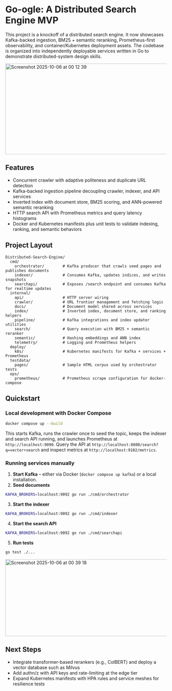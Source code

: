 # Go-ogle: A Distributed Search Engine MVP

This project is a knockoff of a distributed search engine. It now showcases Kafka-backed ingestion, BM25 + semantic reranking, Prometheus-first observability, and container/Kubernetes deployment assets. The codebase is organized into independently deployable services written in Go to demonstrate distributed-system design skills.

<img width="1109" height="283" alt="Screenshot 2025-10-06 at 00 12 39" src="https://github.com/user-attachments/assets/f08f4a24-26e8-4d46-9b7d-4136ce5a621e" />


## Features

- Concurrent crawler with adaptive politeness and duplicate URL detection
- Kafka-backed ingestion pipeline decoupling crawler, indexer, and API services
- Inverted index with document store, BM25 scoring, and ANN-powered semantic reranking
- HTTP search API with Prometheus metrics and query latency histograms
- Docker and Kubernetes manifests plus unit tests to validate indexing, ranking, and semantic behaviors

## Project Layout

```
Distributed-Search-Engine/
  cmd/
    orchestrator/        # Kafka producer that crawls seed pages and publishes documents
    indexer/             # Consumes Kafka, updates indices, and writes snapshots
    searchapi/           # Exposes /search endpoint and consumes Kafka for realtime updates
  internal/
    api/                 # HTTP server wiring
    crawler/             # URL frontier management and fetching logic
    docs/                # Document model shared across services
    index/               # Inverted index, document store, and ranking helpers
    pipeline/            # Kafka integrations and index updater utilities
    search/              # Query execution with BM25 + semantic reranker
    semantic/            # Hashing embeddings and ANN index
    telemetry/           # Logging and Prometheus helpers
  deploy/
    k8s/                 # Kubernetes manifests for Kafka + services + Prometheus
  testdata/
    pages/               # Sample HTML corpus used by orchestrator tests
  ops/
    prometheus/          # Prometheus scrape configuration for docker-compose
```

## Quickstart

### Local development with Docker Compose

```bash
docker compose up --build
```

This starts Kafka, runs the crawler once to seed the topic, keeps the indexer and search API running, and launches Prometheus at `http://localhost:9090`. Query the API at `http://localhost:8080/search?q=vector+search` and inspect metrics at `http://localhost:9102/metrics`.

### Running services manually

1. **Start Kafka** – either via Docker (`docker compose up kafka`) or a local installation.
2. **Seed documents**

  ```bash
  KAFKA_BROKERS=localhost:9092 go run ./cmd/orchestrator
  ```

3. **Start the indexer**

  ```bash
  KAFKA_BROKERS=localhost:9092 go run ./cmd/indexer
  ```

4. **Start the search API**

  ```bash
  KAFKA_BROKERS=localhost:9092 go run ./cmd/searchapi
  ```

5. **Run tests**

  ```bash
  go test ./...
  ```

<img width="896" height="240" alt="Screenshot 2025-10-06 at 00 39 18" src="https://github.com/user-attachments/assets/d9c262d0-a1c9-4d1a-a89b-c5976daa8560" />


## Next Steps

- Integrate transformer-based rerankers (e.g., ColBERT) and deploy a vector database such as Milvus
- Add authn/z with API keys and rate-limiting at the edge tier
- Expand Kubernetes manifests with HPA rules and service meshes for resilience tests

